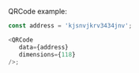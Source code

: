 QRCode example:

```js
const address = 'kjsnvjkrv3434jnv';

<QRCode
   data={address}
   dimensions={118}
/>;
```
